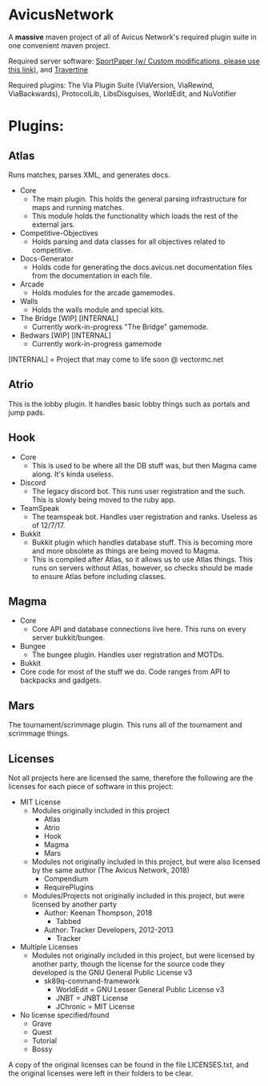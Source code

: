 # AvicusNetwork
A **massive** maven project of all of Avicus Network's required plugin suite in one convenient maven project.

Required server software: [SportPaper (w/ Custom modifications, please use this link)](https://github.com/VectorMC/SportPaper), and [Travertine](https://github.com/VectorMC/Travertine)

Required plugins: The Via Plugin Suite (ViaVersion, ViaRewind, ViaBackwards), ProtocolLib, LibsDisguises, WorldEdit, and NuVotifier

# Plugins:

## Atlas
Runs matches, parses XML, and generates docs.
* Core
  * The main plugin. This holds the general parsing infrastructure for maps and running matches. 
  * This module holds the functionality which loads the rest of the external jars.
* Competitive-Objectives
  * Holds parsing and data classes for all objectives related to competitive.
* Docs-Generator
  * Holds code for generating the docs.avicus.net documentation files from the documentation in each file.
* Arcade
  * Holds modules for the arcade gamemodes.
* Walls
  * Holds the walls module and special kits.
* The Bridge [WIP] [INTERNAL]
  * Currently work-in-progress "The Bridge" gamemode.
* Bedwars [WIP] [INTERNAL]
  * Currently work-in-progress gamemode

[INTERNAL] = Project that may come to life soon @ vectormc.net

## Atrio
This is the lobby plugin. It handles basic lobby things such as portals and jump pads.

## Hook
* Core
  * This is used to be where all the DB stuff was, but then Magma came along. It's kinda useless.
* Discord
  * The legacy discord bot. This runs user registration and the such. This is slowly being moved to the ruby app.
* TeamSpeak
  * The teamspeak bot. Handles user registration and ranks. Useless as of 12/7/17.
* Bukkit
  * Bukkit plugin which handles database stuff. This is becoming more and more obsolete as things are being moved to Magma. 
  * This is compiled after Atlas, so it allows us to use Atlas things. This runs on servers without Atlas, however, so checks should be made to ensure Atlas before including classes.

## Magma
* Core
  * Core API and database connections live here. This runs on every server bukkit/bungee.
* Bungee
  * The bungee plugin. Handles user registration and MOTDs.
*  Bukkit
  * Core code for most of the stuff we do. Code ranges from API to backpacks and gadgets.

## Mars
The tournament/scrimmage plugin. This runs all of the tournament and scrimmage things.


## Licenses
Not all projects here are licensed the same, therefore the following are the licenses for each piece of software in this project:
* MIT License
  * Modules originally included in this project
    * Atlas
    * Atrio
    * Hook
    * Magma
    * Mars
  * Modules not originally included in this project, but were also licensed by the same author (The Avicus Network, 2018)
    * Compendium
    * RequirePlugins
  * Modules/Projects not originally included in this project, but were licensed by another party
    * Author: Keenan Thompson, 2018
      * Tabbed
    * Author: Tracker Developers, 2012-2013
      * Tracker
* Multiple Licenses
  * Modules not originally included in this project, but were licensed by another party, though the license for the source code they developed is the GNU General Public License v3
    * sk89q-command-framework
      * WorldEdit = GNU Lesser General Public License v3
      * JNBT = JNBT License
      * JChronic = MIT License
* No license specified/found
  * Grave
  * Quest
  * Tutorial
  * Bossy

A copy of the original licenses can be found in the file LICENSES.txt, and the original licenses were left in their folders to be clear.
